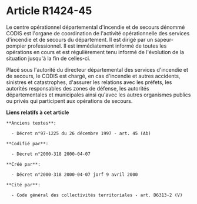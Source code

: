 # Article R1424-45

Le centre opérationnel départemental d'incendie et de secours dénommé CODIS est l'organe de coordination de l'activité
opérationnelle des services d'incendie et de secours du département. Il est dirigé par un sapeur-pompier professionnel. Il
est immédiatement informé de toutes les opérations en cours et est régulièrement tenu informé de l'évolution de la situation
jusqu'à la fin de celles-ci.

Placé sous l'autorité du directeur départemental des services d'incendie et de secours, le CODIS est chargé, en cas
d'incendie et autres accidents, sinistres et catastrophes, d'assurer les relations avec les préfets, les autorités
responsables des zones de défense, les autorités départementales et municipales ainsi qu'avec les autres organismes publics
ou privés qui participent aux opérations de secours.

**Liens relatifs à cet article**

	**Anciens textes**:

	  - Décret n°97-1225 du 26 décembre 1997 - art. 45 (Ab)

	**Codifié par**:

	  - Décret n°2000-318 2000-04-07

	**Créé par**:

	  - Décret n°2000-318 2000-04-07 jorf 9 avril 2000

	**Cité par**:

	  - Code général des collectivités territoriales - art. D6313-2 (V)
